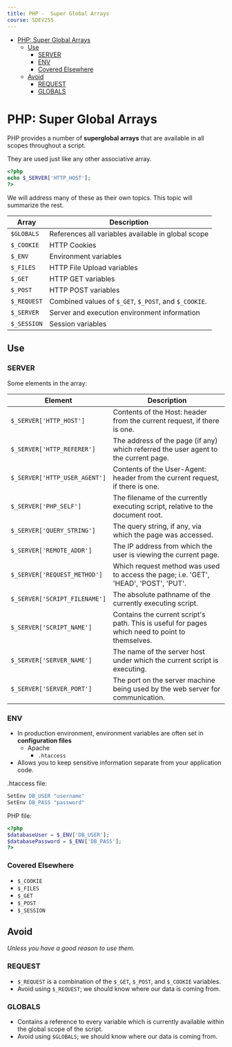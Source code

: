 ```yaml
---
title: PHP -  Super Global Arrays
course: SDEV255
---
```


- [PHP: Super Global Arrays](#php-super-global-arrays)
  - [Use](#use)
    - [SERVER](#server)
    - [ENV](#env)
    - [Covered Elsewhere](#covered-elsewhere)
  - [Avoid](#avoid)
    - [REQUEST](#request)
    - [GLOBALS](#globals)

# PHP: Super Global Arrays

PHP provides a number of **superglobal arrays** that are available in all scopes throughout a script.

They are used just like any other associative array.

```php
<?php
echo $_SERVER['HTTP_HOST'];
?>
```

We will address many of these as their own topics. This topic will summarize the rest.

| Array       | Description                                           |
| ----------- | ----------------------------------------------------- |
| `$GLOBALS`  | References all variables available in global scope    |
| `$_COOKIE`  | HTTP Cookies                                          |
| `$_ENV`     | Environment variables                                 |
| `$_FILES`   | HTTP File Upload variables                            |
| `$_GET`     | HTTP GET variables                                    |
| `$_POST`    | HTTP POST variables                                   |
| `$_REQUEST` | Combined values of `$_GET`, `$_POST`, and `$_COOKIE`. |
| `$_SERVER`  | Server and execution environment information          |
| `$_SESSION` | Session variables                                     |

## Use

### SERVER

Some elements in the array:

| Element                       | Description                                                                                     |
| ----------------------------- | ----------------------------------------------------------------------------------------------- |
| `$_SERVER['HTTP_HOST']`       | Contents of the Host: header from the current request, if there is one.                         |
| `$_SERVER['HTTP_REFERER']`    | The address of the page (if any) which referred the user agent to the current page.             |
| `$_SERVER['HTTP_USER_AGENT']` | Contents of the User-Agent: header from the current request, if there is one.                   |
| `$_SERVER['PHP_SELF']`        | The filename of the currently executing script, relative to the document root.                  |
| `$_SERVER['QUERY_STRING']`    | The query string, if any, via which the page was accessed.                                      |
| `$_SERVER['REMOTE_ADDR']`     | The IP address from which the user is viewing the current page.                                 |
| `$_SERVER['REQUEST_METHOD']`  | Which request method was used to access the page; i.e. 'GET', 'HEAD', 'POST', 'PUT'.            |
| `$_SERVER['SCRIPT_FILENAME']` | The absolute pathname of the currently executing script.                                        |
| `$_SERVER['SCRIPT_NAME']`     | Contains the current script's path. This is useful for pages which need to point to themselves. |
| `$_SERVER['SERVER_NAME']`     | The name of the server host under which the current script is executing.                        |
| `$_SERVER['SERVER_PORT']`     | The port on the server machine being used by the web server for communication.                  |

### ENV

- In production environment, environment variables are often set in **configuration files**
  - Apache
    - `.htaccess`
- Allows you to keep sensitive information separate from your application code.

.htaccess file:

```apache
SetEnv DB_USER "username"
SetEnv DB_PASS "password"
```

PHP file:

```php
<?php
$databaseUser = $_ENV['DB_USER'];
$databasePassword = $_ENV['DB_PASS'];
?>
```

### Covered Elsewhere

- `$_COOKIE`
- `$_FILES`
- `$_GET`
- `$_POST`
- `$_SESSION`

## Avoid

_Unless you have a good reason to use them._

### REQUEST

- `$_REQUEST` is a combination of the `$_GET`, `$_POST`, and `$_COOKIE` variables.
- Avoid using `$_REQUEST`; we should know where our data is coming from.

### GLOBALS

- Contains a reference to every variable which is currently available within the global scope of the script.
- Avoid using `$GLOBALS`; we should know where our data is coming from.
